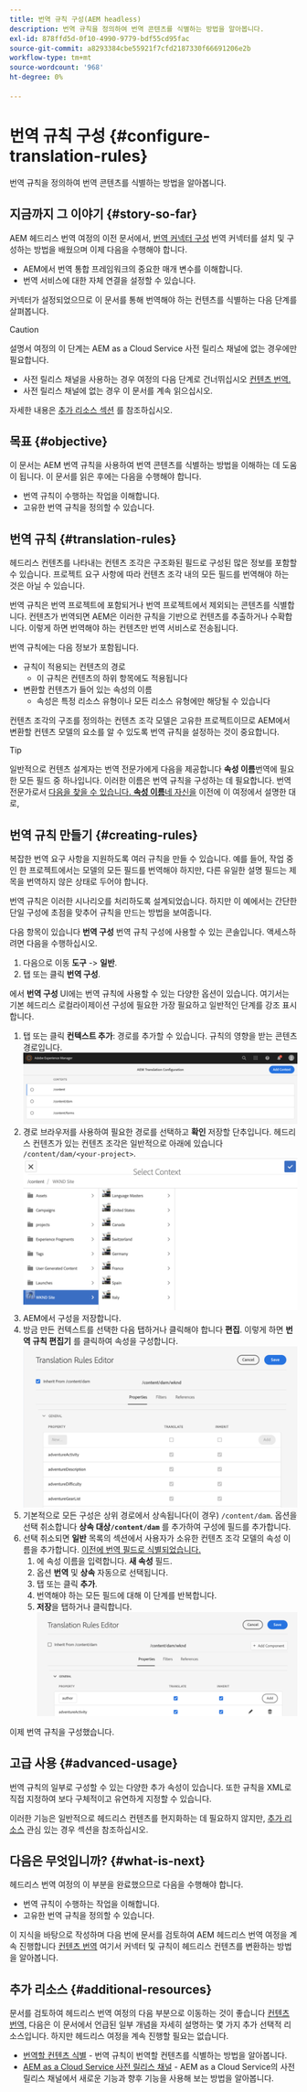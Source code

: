 ```yaml
---
title: 번역 규칙 구성(AEM headless)
description: 번역 규칙을 정의하여 번역 콘텐츠를 식별하는 방법을 알아봅니다.
exl-id: 878ffd5d-0f10-4990-9779-bdf55cd95fac
source-git-commit: a8293384cbe55921f7cfd2187330f66691206e2b
workflow-type: tm+mt
source-wordcount: '968'
ht-degree: 0%

---
```


# 번역 규칙 구성 {#configure-translation-rules}

번역 규칙을 정의하여 번역 콘텐츠를 식별하는 방법을 알아봅니다.

## 지금까지 그 이야기 {#story-so-far}

AEM 헤드리스 번역 여정의 이전 문서에서, [번역 커넥터 구성](configure-connector.md) 번역 커넥터를 설치 및 구성하는 방법을 배웠으며 이제 다음을 수행해야 합니다.

* AEM에서 번역 통합 프레임워크의 중요한 매개 변수를 이해합니다.
* 번역 서비스에 대한 자체 연결을 설정할 수 있습니다.

커넥터가 설정되었으므로 이 문서를 통해 번역해야 하는 컨텐츠를 식별하는 다음 단계를 살펴봅니다.

>[!CAUTION]
>
>설명서 여정의 이 단계는 AEM as a Cloud Service 사전 릴리스 채널에 없는 경우에만 필요합니다.
>
>* 사전 릴리스 채널을 사용하는 경우 여정의 다음 단계로 건너뛰십시오 [컨텐츠 번역.](translate-content.md)
>* 사전 릴리스 채널에 없는 경우 이 문서를 계속 읽으십시오.
>
>자세한 내용은 [추가 리소스 섹션](#additional-resources) 를 참조하십시오.

## 목표 {#objective}

이 문서는 AEM 번역 규칙을 사용하여 번역 콘텐츠를 식별하는 방법을 이해하는 데 도움이 됩니다. 이 문서를 읽은 후에는 다음을 수행해야 합니다.

* 번역 규칙이 수행하는 작업을 이해합니다.
* 고유한 번역 규칙을 정의할 수 있습니다.

## 번역 규칙 {#translation-rules}

헤드리스 컨텐츠를 나타내는 컨텐츠 조각은 구조화된 필드로 구성된 많은 정보를 포함할 수 있습니다. 프로젝트 요구 사항에 따라 컨텐츠 조각 내의 모든 필드를 번역해야 하는 것은 아닐 수 있습니다.

번역 규칙은 번역 프로젝트에 포함되거나 번역 프로젝트에서 제외되는 콘텐츠를 식별합니다. 컨텐츠가 번역되면 AEM은 이러한 규칙을 기반으로 컨텐츠를 추출하거나 수확합니다. 이렇게 하면 번역해야 하는 컨텐츠만 번역 서비스로 전송됩니다.

번역 규칙에는 다음 정보가 포함됩니다.

* 규칙이 적용되는 컨텐츠의 경로
   * 이 규칙은 컨텐츠의 하위 항목에도 적용됩니다
* 변환할 컨텐츠가 들어 있는 속성의 이름
   * 속성은 특정 리소스 유형이나 모든 리소스 유형에만 해당될 수 있습니다

컨텐츠 조각의 구조를 정의하는 컨텐츠 조각 모델은 고유한 프로젝트이므로 AEM에서 변환할 컨텐츠 모델의 요소를 알 수 있도록 번역 규칙을 설정하는 것이 중요합니다.

>[!TIP]
>
>일반적으로 컨텐츠 설계자는 번역 전문가에게 다음을 제공합니다 **속성 이름**&#x200B;번역에 필요한 모든 필드 중 하나입니다. 이러한 이름은 번역 규칙을 구성하는 데 필요합니다. 번역 전문가로서 [다음을 찾을 수 있습니다. **속성 이름**&#x200B;네 자신을](getting-started.md#content-modlels) 이전에 이 여정에서 설명한 대로,

## 번역 규칙 만들기 {#creating-rules}

복잡한 번역 요구 사항을 지원하도록 여러 규칙을 만들 수 있습니다. 예를 들어, 작업 중인 한 프로젝트에서는 모델의 모든 필드를 번역해야 하지만, 다른 유일한 설명 필드는 제목을 번역하지 않은 상태로 두어야 합니다.

번역 규칙은 이러한 시나리오를 처리하도록 설계되었습니다. 하지만 이 예에서는 간단한 단일 구성에 초점을 맞추어 규칙을 만드는 방법을 보여줍니다.

다음 항목이 있습니다 **번역 구성** 번역 규칙 구성에 사용할 수 있는 콘솔입니다. 액세스하려면 다음을 수행하십시오.

1. 다음으로 이동 **도구** -> **일반**.
1. 탭 또는 클릭 **번역 구성**.

에서 **번역 구성** UI에는 번역 규칙에 사용할 수 있는 다양한 옵션이 있습니다. 여기서는 기본 헤드리스 로컬라이제이션 구성에 필요한 가장 필요하고 일반적인 단계를 강조 표시합니다.

1. 탭 또는 클릭 **컨텍스트 추가**: 경로를 추가할 수 있습니다. 규칙의 영향을 받는 콘텐츠 경로입니다.
   ![컨텍스트 추가](assets/add-translation-context.png)
1. 경로 브라우저를 사용하여 필요한 경로를 선택하고 **확인** 저장할 단추입니다. 헤드리스 컨텐츠가 있는 컨텐츠 조각은 일반적으로 아래에 있습니다 `/content/dam/<your-project>`.
   ![경로를 선택합니다](assets/select-context.png)
1. AEM에서 구성을 저장합니다.
1. 방금 만든 컨텍스트를 선택한 다음 탭하거나 클릭해야 합니다 **편집**. 이렇게 하면 **번역 규칙 편집기** 를 클릭하여 속성을 구성합니다.
   ![번역 규칙 편집기](assets/translation-rules-editor.png)
1. 기본적으로 모든 구성은 상위 경로에서 상속됩니다(이 경우) `/content/dam`. 옵션을 선택 취소합니다 **상속 대상`/content/dam`** 를 추가하여 구성에 필드를 추가합니다.
1. 선택 취소되면 **일반** 목록의 섹션에서 사용자가 소유한 컨텐츠 조각 모델의 속성 이름을 추가합니다. [이전에 번역 필드로 식별되었습니다.](getting-started.md#content-models)
   1. 에 속성 이름을 입력합니다. **새 속성** 필드.
   1. 옵션 **번역** 및 **상속** 자동으로 선택됩니다.
   1. 탭 또는 클릭 **추가**.
   1. 번역해야 하는 모든 필드에 대해 이 단계를 반복합니다.
   1. **저장**을 탭하거나 클릭합니다.
      ![속성 추가](assets/add-property.png)

이제 번역 규칙을 구성했습니다.

## 고급 사용 {#advanced-usage}

번역 규칙의 일부로 구성할 수 있는 다양한 추가 속성이 있습니다. 또한 규칙을 XML로 직접 지정하여 보다 구체적이고 유연하게 지정할 수 있습니다.

이러한 기능은 일반적으로 헤드리스 컨텐츠를 현지화하는 데 필요하지 않지만, [추가 리소스](#additional-resources) 관심 있는 경우 섹션을 참조하십시오.

## 다음은 무엇입니까? {#what-is-next}

헤드리스 번역 여정의 이 부분을 완료했으므로 다음을 수행해야 합니다.

* 번역 규칙이 수행하는 작업을 이해합니다.
* 고유한 번역 규칙을 정의할 수 있습니다.

이 지식을 바탕으로 작성하며 다음 번에 문서를 검토하여 AEM 헤드리스 번역 여정을 계속 진행합니다 [컨텐츠 번역](translate-content.md) 여기서 커넥터 및 규칙이 헤드리스 컨텐츠를 변환하는 방법을 알아봅니다.

## 추가 리소스 {#additional-resources}

문서를 검토하여 헤드리스 번역 여정의 다음 부분으로 이동하는 것이 좋습니다 [컨텐츠 번역,](translate-content.md) 다음은 이 문서에서 언급된 일부 개념을 자세히 설명하는 몇 가지 추가 선택적 리소스입니다. 하지만 헤드리스 여정을 계속 진행할 필요는 없습니다.

* [번역할 컨텐츠 식별](/help/sites-cloud/administering/translation/rules.md) - 번역 규칙이 번역할 컨텐츠를 식별하는 방법을 알아봅니다.
* [AEM as a Cloud Service 사전 릴리스 채널](/help/release-notes/prerelease.md#enable-prerelease) - AEM as a Cloud Service의 사전 릴리스 채널에서 새로운 기능과 향후 기능을 사용해 보는 방법을 알아봅니다.
